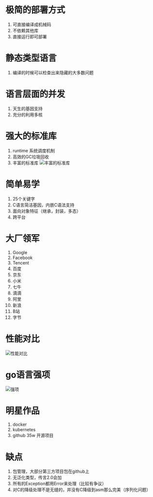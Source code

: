 #  极简的部署方式
1.	可直接编译成机械码
2.	不依赖其他库
3.	直接运行即可部署
# 静态类型语言
1. 编译的时候可以检查出来隐藏的大多数问题
# 语言层面的并发
1. 天生的基因支持
2. 充分的利用多核
# 强大的标准库
1. runtime 系统调度机制
2. 高效的GC垃圾回收
3. 丰富的标准库
 ![丰富的标准库](https://cdn.jsdelivr.net/gh/Vixcity/FigureBed/img/202109181544995.jpg)
 # 简单易学
 1. 25个关键字	
 2. C语言简洁基因，内嵌C语法支持
 3. 面向对象特征（继承，封装，多态）
 4. 跨平台
 # 大厂领军
 1. Google
 2. Facebook
 3. Tencent
 4. 百度
 5. 京东
 6. 小米
 7. 七牛
 8. 滴滴
 9. 阿里
 10. 新浪
 11. B站
 12. 字节
 
 # 性能对比
 ![性能对比](https://cdn.jsdelivr.net/gh/Vixcity/FigureBed/img/202109181603575.png)
 # go语言强项
 ![强项](https://cdn.jsdelivr.net/gh/Vixcity/FigureBed/img/202109181601372.jpg)
 
 # 明星作品
 1. docker 
 2. kubernetes
 3. github 35w 开源项目
 # 缺点
 1. 包管理，大部分第三方项目包在github上
 2. 无泛化类型，传言2.0会加
 3. 所有的Exception都用Error来处理（比较有争议）
 4. 对C的降级处理不是无缝的，并没有C降级到asm那么完美（序列化问题）
